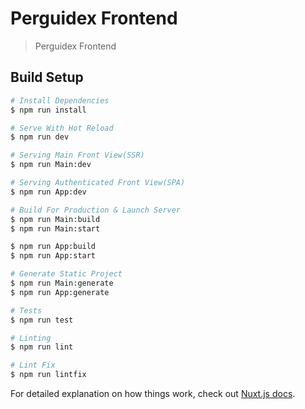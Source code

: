 # Perguidex Frontend

> Perguidex Frontend

## Build Setup

```bash
# Install Dependencies
$ npm run install

# Serve With Hot Reload
$ npm run dev

# Serving Main Front View(SSR)
$ npm run Main:dev

# Serving Authenticated Front View(SPA)
$ npm run App:dev

# Build For Production & Launch Server
$ npm run Main:build
$ npm run Main:start

$ npm run App:build
$ npm run App:start

# Generate Static Project
$ npm run Main:generate
$ npm run App:generate

# Tests
$ npm run test

# Linting
$ npm run lint

# Lint Fix
$ npm run lintfix

```

For detailed explanation on how things work, check out [Nuxt.js docs](https://nuxtjs.org).
